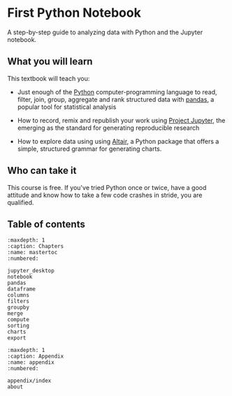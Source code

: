 # First Python Notebook

A step-by-step guide to analyzing data with Python and the Jupyter notebook.

## What you will learn

This textbook will teach you:

* Just enough of the [Python](https://www.python.org/) computer-programming language to read, filter, join, group, aggregate and rank structured data with [pandas](http://pandas.pydata.org/), a popular tool for statistical analysis

* How to record, remix and republish your work using [Project Jupyter](http://jupyter.org/), the emerging as the standard for generating reproducible research

* How to explore data using using [Altair](https://altair-viz.github.io/), a Python package that offers a simple, structured grammar for generating charts.

## Who can take it

This course is free. If you've tried Python once or twice, have a good attitude and know how to take a few code crashes in stride, you are qualified.

## Table of contents

```{toctree}
:maxdepth: 1
:caption: Chapters
:name: mastertoc
:numbered:

jupyter_desktop
notebook
pandas
dataframe
columns
filters
groupby
merge
compute
sorting
charts
export
```

```{toctree}
:maxdepth: 1
:caption: Appendix
:name: appendix
:numbered:

appendix/index
about
```
